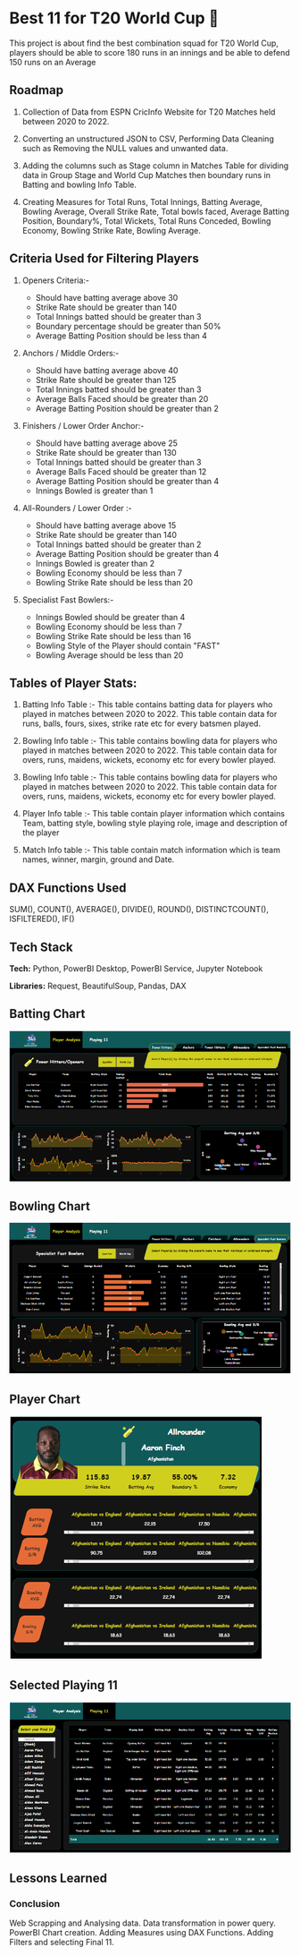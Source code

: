 # Best 11 for T20 World Cup 🏏 
This project is about find the best combination squad for T20 World Cup, players should be able to score 180 runs in an innings and be able to defend 150 runs on an Average

## Roadmap

1. Collection of Data from ESPN CricInfo Website for T20 Matches held between 2020 to 2022.

2. Converting an unstructured JSON to CSV, Performing Data Cleaning such as Removing the NULL values and unwanted data. 

3. Adding the columns such as Stage column in Matches Table for dividing data in Group Stage
and World Cup Matches then boundary runs in Batting and bowling Info Table.

4. Creating Measures for Total Runs, Total Innings, Batting Average, Bowling Average, 
Overall Strike Rate, Total bowls faced, Average Batting Position, Boundary%, Total Wickets,
Total Runs Conceded, Bowling Economy, Bowling Strike Rate, Bowling Average.


## Criteria Used for Filtering Players

1. Openers Criteria:-
   - Should have batting average above 30
   - Strike Rate should be greater than 140
   - Total Innings batted should be greater than 3
   - Boundary percentage should be greater than 50%
   - Average Batting Position should be less than 4

2. Anchors / Middle Orders:-
   - Should have batting average above 40
   - Strike Rate should be greater than 125
   - Total Innings batted should be greater than 3
   - Average Balls Faced should be greater than 20
   - Average Batting Position should be greater than 2

3. Finishers / Lower Order Anchor:-
   - Should have batting average above 25
   - Strike Rate should be greater than 130
   - Total Innings batted should be greater than 3
   - Average Balls Faced should be greater than 12
   - Average Batting Position should be greater than 4
   - Innings Bowled is greater than 1

5. All-Rounders / Lower Order :- 
   - Should have batting average above 15
   - Strike Rate should be greater than 140
   - Total Innings batted should be greater than 2
   - Average Batting Position should be greater than 4
   - Innings Bowled is greater than 2
   - Bowling Economy should be less than 7
   - Bowling Strike Rate should be less than 20

6. Specialist Fast Bowlers:-
   - Innings Bowled should be greater than 4
   - Bowling Economy should be less than 7
   - Bowling Strike Rate should be less than 16
   - Bowling Style of the Player should contain "FAST"
   - Bowling Average should be less than 20









## Tables of Player Stats:

1. Batting Info Table :-
    This table contains batting data for players who played in matches between 
    2020 to 2022. This table contain data for runs, balls, fours, sixes, strike rate
    etc for every batsmen played.

2. Bowling Info table :-
    This table contains bowling data for players who played in matches between 
    2020 to 2022. This table contain data for overs, runs, maidens, wickets, economy etc
    for every bowler played.

3. Bowling Info table :-
    This table contains bowling data for players who played in matches between 
    2020 to 2022. This table contain data for overs, runs, maidens, wickets, economy etc
    for every bowler played.

4. Player Info table :-
    This table contain player information which contains Team, batting style, bowling style
    playing role, image and description of the player

5. Match Info table :- 
    This table contain match information which is team names, winner, margin, ground and
    Date.



## DAX Functions Used

SUM(), COUNT(), AVERAGE(), DIVIDE(), ROUND(), DISTINCTCOUNT(), ISFILTERED(), IF()




## Tech Stack

**Tech:** Python, PowerBI Desktop, PowerBI Service, 
          Jupyter Notebook

**Libraries:** Request, BeautifulSoup, Pandas, DAX


## Batting Chart

![App Screenshot](https://github.com/Darshbhi99/T20-World-Cup-Playing-11/blob/main/Images/Openers.png?raw=true)


## Bowling Chart

![App Screenshot](https://github.com/Darshbhi99/T20-World-Cup-Playing-11/blob/main/Images/bowlers.png?raw=true)

## Player Chart

![App Screenshot](https://github.com/Darshbhi99/T20-World-Cup-Playing-11/blob/main/Images/playerinfo.png?raw=true)

## Selected Playing 11

![App Screenshot](https://github.com/Darshbhi99/T20-World-Cup-Playing-11/blob/main/Images/playing11.png?raw=true)


## Lessons Learned

### Conclusion
Web Scrapping and Analysing data. Data transformation in power query.
PowerBI Chart creation. Adding Measures using DAX Functions. Adding Filters
and selecting Final 11.

